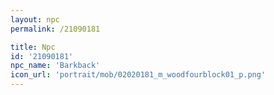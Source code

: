 ```yaml
---
layout: npc
permalink: /21090181

title: Npc
id: '21090181'
npc_name: 'Barkback'
icon_url: 'portrait/mob/02020181_m_woodfourblock01_p.png'
---
```

